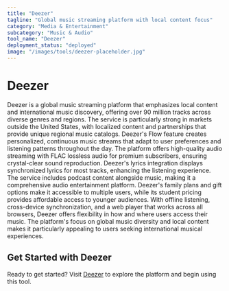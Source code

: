 ```yaml
---
title: "Deezer"
tagline: "Global music streaming platform with local content focus"
category: "Media & Entertainment"
subcategory: "Music & Audio"
tool_name: "Deezer"
deployment_status: "deployed"
image: "/images/tools/deezer-placeholder.jpg"
---
```


# Deezer

Deezer is a global music streaming platform that emphasizes local content and international music discovery, offering over 90 million tracks across diverse genres and regions. The service is particularly strong in markets outside the United States, with localized content and partnerships that provide unique regional music catalogs. Deezer's Flow feature creates personalized, continuous music streams that adapt to user preferences and listening patterns throughout the day. The platform offers high-quality audio streaming with FLAC lossless audio for premium subscribers, ensuring crystal-clear sound reproduction. Deezer's lyrics integration displays synchronized lyrics for most tracks, enhancing the listening experience. The service includes podcast content alongside music, making it a comprehensive audio entertainment platform. Deezer's family plans and gift options make it accessible to multiple users, while its student pricing provides affordable access to younger audiences. With offline listening, cross-device synchronization, and a web player that works across all browsers, Deezer offers flexibility in how and where users access their music. The platform's focus on global music diversity and local content makes it particularly appealing to users seeking international musical experiences.
## Get Started with Deezer

Ready to get started? Visit [Deezer](https://deezer.com) to explore the platform and begin using this tool.
